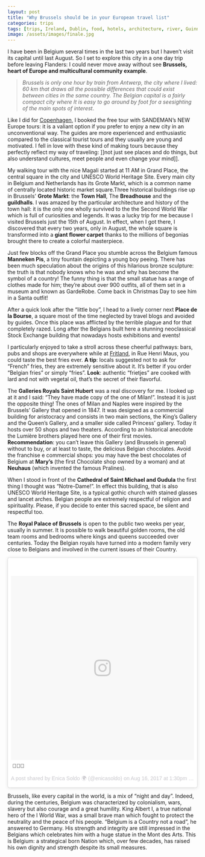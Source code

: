 ```yaml
---
layout: post
title: "Why Brussels should be in your European travel list"
categories: trips
tags: [trips, Ireland, Dublin, food, hotels, architecture, river, Guinness, travels, daytrip]
image: /assets/images/finale.jpg
---
```


I have been in Belgium several times in the last two years but I haven’t visit its capital until last August. So I set to explore this city in a one day trip before leaving Flanders: I could never move away without see **Brussels, heart of Europe and multicultural community example**.

>_Brussels is only one hour by train from Antwerp, the city where I lived: 60 km that draws all the possible differences that could exist between cities in the same country.  The Belgian capital is a fairly compact city where It is easy to go around by foot for a seesighting of the main spots of interest_.

Like I did for [Copenhagen](http://allthesmalltrips.life/trips/2017/07/19/3-perfect-days-Copenhagen.html), I booked the free tour with SANDEMAN’s NEW Europe tours: it is a valiant option if you prefer to enjoy a new city  in an unconventional way.  The guides are more experienced and enthusiastic compared to the classical tourist tours and they usually are young and motivated. I fell in love with these kind of making tours because they perfectly reflect my way of traveling: ]]not just see places and do things, but also understand cultures, meet people and even change your mind]].

My walking tour with the nice Magali started at 11 AM in Grand Place,  the central square in the city and UNESCO World Heritage Site. Every main city in Belgium and Netherlands has its Grote Markt, which is a common name of centrally located historic market square.Three historical buildings rise up in Brussels' **Grote Markt**: the **Town Hall**, The **Breadhouse** and the **guildhalls**. I was amazed by the particular architecture and history of the town hall: it is the only one wholly survived to the the Second World War which is full of curiosities and legends.
It was a lucky trip for me because I visited Brussels just the 15th of August. In effect, when I got there, I discovered that every two years, only in August, the whole square is transformed into a **giant flower carpet** thanks to the millions of begonias brought there to create a colorful masterpiece.

Just few blocks off the Grand Place you stumble across the Belgium famous **Manneken Pis**,   a tiny fountain depicting a young boy peeing. There has been much speculation about the origins of this hilarious bronze sculpture: the truth is that nobody knows who he was and why has become the symbol of a country! The funny thing is that the small statue has a range of clothes made for him; they’re about over 900 outfits, all of them set in a museum and known as GardeRobe. Come back in Christmas Day to see him in a Santa outfit!

After a quick look after the “little boy”, I head to a lively corner next **Place de la Bourse**, a square most of the time neglected by travel blogs and avoided by guides. Once this place was afflicted by the terrible plague and for that completely razed. Long after the Belgians built here a stunning neoclassical Stock Exchange building that nowadays hosts exhibitions and events!

I particularly enjoyed to take a stroll across these cheerful pathways: bars, pubs and shops are everywhere while at [Fritland](http://www.fritlandbrussels.be/acceuil), in Rue Henri Maus, you could taste the best fries ever.
**A tip**: locals suggested not to ask for “French” fries, they are extremely sensitive about it. It’s better if you order “Belgian fries” or simply “fries”.
**Look**: authentic “frietjes” are cooked with lard and not with vegetal oil, that’s the secret of their flavorful.


The **Galleries Royals Saint Hubert** was a real discovery for me. I looked up at it and I said: “They have made copy of the one of Milan!”. Instead it is just the opposite thing! The ones of Milan and Naples were inspired by the Brussels’ Gallery that opened in 1847.  It was designed as a commercial building for aristocracy and consists in two main sections, the King’s Gallery and the Queen’s Gallery, and a smaller side called Princess’ gallery.
Today it hosts over 50 shops and two theaters. According to an historical anecdote the Lumière brothers played here one of their first movies.
**Recommendation**: you can’t leave this Gallery (and Brussels in general) without to buy, or at least to taste, the delicious Belgian chocolates. Avoid the franchise e commercial shops: you may have the best chocolates of Belgium at **Mary’s** (the first Chocolate shop owned by a woman) and at **Neuhaus** (which invented the famous Pralines).

When I stood in front of the **Cathedral of Saint Michael and Gudula** the first thing I thought was “Notre-Dame!”. In effect this building, that is also UNESCO World Heritage Site, is a typical gothic church with stained glasses and lancet arches. Belgian people are extremely respectful of religion and spirituality. Please, if you decide to enter this sacred space, be silent and respectful too.

The **Royal Palace of Brussels** is open to the public two weeks per year, usually in summer. It is possible to walk beautiful golden rooms, the old team rooms and  bedrooms where kings and queens succeeded over centuries. Today the Belgian royals have turned into a modern family very close to Belgians and involved in the current issues of their Country.
<blockquote class="instagram-media" data-instgrm-captioned data-instgrm-version="7" style=" background:#FFF; border:0; border-radius:3px; box-shadow:0 0 1px 0 rgba(0,0,0,0.5),0 1px 10px 0 rgba(0,0,0,0.15); margin: 1px; max-width:658px; padding:0; width:99.375%; width:-webkit-calc(100% - 2px); width:calc(100% - 2px);"><div style="padding:8px;"> <div style=" background:#F8F8F8; line-height:0; margin-top:40px; padding:50.0% 0; text-align:center; width:100%;"> <div style=" background:url(data:image/png;base64,iVBORw0KGgoAAAANSUhEUgAAACwAAAAsCAMAAAApWqozAAAABGdBTUEAALGPC/xhBQAAAAFzUkdCAK7OHOkAAAAMUExURczMzPf399fX1+bm5mzY9AMAAADiSURBVDjLvZXbEsMgCES5/P8/t9FuRVCRmU73JWlzosgSIIZURCjo/ad+EQJJB4Hv8BFt+IDpQoCx1wjOSBFhh2XssxEIYn3ulI/6MNReE07UIWJEv8UEOWDS88LY97kqyTliJKKtuYBbruAyVh5wOHiXmpi5we58Ek028czwyuQdLKPG1Bkb4NnM+VeAnfHqn1k4+GPT6uGQcvu2h2OVuIf/gWUFyy8OWEpdyZSa3aVCqpVoVvzZZ2VTnn2wU8qzVjDDetO90GSy9mVLqtgYSy231MxrY6I2gGqjrTY0L8fxCxfCBbhWrsYYAAAAAElFTkSuQmCC); display:block; height:44px; margin:0 auto -44px; position:relative; top:-22px; width:44px;"></div></div> <p style=" margin:8px 0 0 0; padding:0 4px;"> <a href="https://www.instagram.com/p/BX3j6kPDvD7/" style=" color:#000; font-family:Arial,sans-serif; font-size:14px; font-style:normal; font-weight:normal; line-height:17px; text-decoration:none; word-wrap:break-word;" target="_blank">👑👑🏰</a></p> <p style=" color:#c9c8cd; font-family:Arial,sans-serif; font-size:14px; line-height:17px; margin-bottom:0; margin-top:8px; overflow:hidden; padding:8px 0 7px; text-align:center; text-overflow:ellipsis; white-space:nowrap;">A post shared by Enica Soldo 🌍 (@enicasoldo) on <time style=" font-family:Arial,sans-serif; font-size:14px; line-height:17px;" datetime="2017-08-16T20:30:22+00:00">Aug 16, 2017 at 1:30pm PDT</time></p></div></blockquote> <script async defer src="//platform.instagram.com/en_US/embeds.js"></script>


Brussels, like every capital in the world, is a mix of “night and day”. Indeed, during the centuries, Belgium was characterized by colonialism, wars, slavery but also courage and a great humility. King Albert I, a true national hero of the I World War, was a small brave man which fought to protect the neutrality and the peace of his people. “Belgium is a Country not a road”, he answered to Germany. His strength and integrity are still impressed in the Belgians which celebrates him with a huge statue in the Mont des Arts.
This is Belgium: a strategical born Nation which, over few decades, has raised his own dignity and strength despite its small measures.
